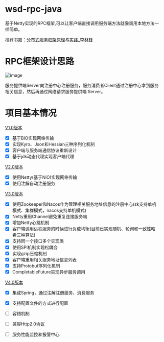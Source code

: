 # wsd-rpc-java
基于Netty实现的RPC框架,可以让客户端直接调用服务端方法就像调用本地方法一样简单。

推荐书籍：[分布式服务框架原理与实践_李林锋](https://github.com/oahunc/wsd-rpc-java/blob/master/%E5%88%86%E5%B8%83%E5%BC%8F%E6%9C%8D%E5%8A%A1%E6%A1%86%E6%9E%B6%E5%8E%9F%E7%90%86%E4%B8%8E%E5%AE%9E%E8%B7%B5_%E6%9D%8E%E6%9E%97%E9%94%8B%E8%91%97.pdf)

# RPC框架设计思路
![image](https://github.com/oahunc/wsd-rpc-java/blob/master/images/rpc%E6%9E%B6%E6%9E%84.jpg)

服务提供端Server向注册中心注册服务，服务消费者Client通过注册中心拿到服务相关信息，然后再通过网络请求服务提供端 Server。

# 项目基本情况
[V1.0版本](https://github.com/oahunc/wsd-rpc-java/tree/v1.0)  
- [x] 基于BIO实现网络传输
- [x] 实现Kyro、Json和Hessian三种序列化机制
- [x] 客户端与服务端通信协议重新设计
- [x] 基于jdk动态代理实现客户端代理 

[V2.0版本](https://github.com/oahunc/wsd-rpc-java/tree/v2.0)  
- [x] 使用Netty(基于NIO)实现网络传输
- [x] 使用注解自动注册服务

[V3.0版本](https://github.com/oahunc/wsd-rpc-java/tree/v3.0)  
- [x] 使用Zookeeper和Nacos作为管理相关服务地址信息的注册中心(zk支持单机模式、集群模式，nacos支持单机模式)
- [x] Netty重用Channel避免重复连接服务端
- [x] 增加Netty心跳机制
- [x] 客户端调用远程服务的时候进行负载均衡(目前已实现随机、轮询和一致性哈希三种算法)
- [x] 支持同一个接口多个实现类
- [x] 使用SPI机制实现松耦合
- [x] 实现gzip压缩机制
- [x] 客户端重用相关服务地址信息列表
- [x] 支持Protobuf序列化机制
- [x] CompletableFuture实现异步服务调用 

[V4.0版本](https://github.com/oahunc/wsd-rpc-java)
- [x] 集成Spring，通过注解注册服务、消费服务
- [x] 支持配置文件的方式进行配置
- [ ] 容错机制
- [ ] 兼容Http2.0协议
- [ ] 服务性能监控和报警中心  


